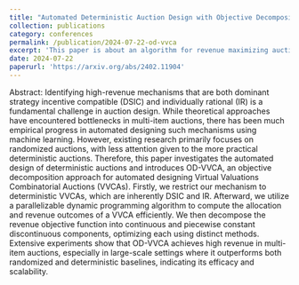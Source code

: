 ```yaml
---
title: "Automated Deterministic Auction Design with Objective Decomposition"
collection: publications
category: conferences
permalink: /publication/2024-07-22-od-vvca
excerpt: 'This paper is about an algorithm for revenue maximizing auctions in the context of automated mechanism design.'
date: 2024-07-22
paperurl: 'https://arxiv.org/abs/2402.11904'
---
```


Abstract: Identifying high-revenue mechanisms that are both dominant strategy incentive compatible (DSIC) and individually rational (IR) is a fundamental challenge in auction design. While theoretical approaches have encountered bottlenecks in multi-item auctions, there has been much empirical progress in automated designing such mechanisms using machine learning. However, existing research primarily focuses on randomized auctions, with less attention given to the more practical deterministic auctions. Therefore, this paper investigates the automated design of deterministic auctions and introduces OD-VVCA, an objective decomposition approach for automated designing Virtual Valuations Combinatorial Auctions (VVCAs). Firstly, we restrict our mechanism to deterministic VVCAs, which are inherently DSIC and IR. Afterward, we utilize a parallelizable dynamic programming algorithm to compute the allocation and revenue outcomes of a VVCA efficiently. We then decompose the revenue objective function into continuous and piecewise constant discontinuous components, optimizing each using distinct methods. Extensive experiments show that OD-VVCA achieves high revenue in multi-item auctions, especially in large-scale settings where it outperforms both randomized and deterministic baselines, indicating its efficacy and scalability.
